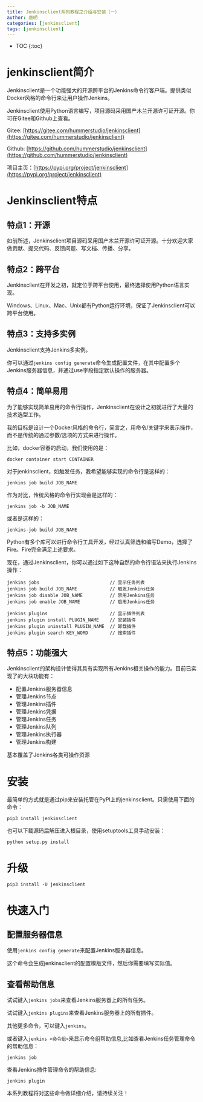 ```yaml
---
title: Jenkinsclient系列教程之介绍与安装（一）
author: 唐明
categories: [jenkinsclient]
tags: [jenkinsclient]
---
```

* TOC
{:toc}

# jenkinsclient简介

Jenkinsclient是一个功能强大的开源跨平台的Jenkins命令行客户端。提供类似Docker风格的命令行来让用户操作Jenkins。

Jenkinsclient使用Python语言编写，项目源码采用国产木兰开源许可证开源。你可在Gitee和Github上查看。

Gitee: [https://gitee.com/hummerstudio/jenkinsclient](https://gitee.com/hummerstudio/jenkinsclient)

Github: [https://github.com/hummerstudio/jenkinsclient](https://github.com/hummerstudio/jenkinsclient)

项目主页：[https://pypi.org/project/jenkinsclient](https://pypi.org/project/jenkinsclient)

<!--以上为摘要内容-->

# Jenkinsclient特点

## 特点1：开源

如前所述，Jenkinsclient项目源码采用国产木兰开源许可证开源。十分欢迎大家做贡献、提交代码、反馈问题、写文档、传播、分享。

## 特点2：跨平台

Jenkinsclient在开发之初，就定位于跨平台使用，最终选择使用Python语言实现。

Windows、Linux、Mac、Unix都有Python运行环境，保证了Jenkinsclient可以跨平台使用。

## 特点3：支持多实例 

Jenkinsclient支持Jenkins多实例。

你可以通过`jenkins config generate`命令生成配置文件，在其中配置多个Jenkins服务器信息，并通过use字段指定默认操作的服务器。

## 特点4：简单易用

为了能够实现简单易用的命令行操作，Jenkinsclient在设计之初就进行了大量的技术选型工作。

我的目标是设计一个Docker风格的命令行，简言之，用命令/关键字来表示操作，而不是传统的通过参数/选项的方式来进行操作。

比如，docker容器的启动，我们使用的是：

```
docker container start CONTAINER
```

对于jenkinsclient，如触发任务，我希望能够实现的命令行是这样的：

```
jenkins job build JOB_NAME
```

作为对比，传统风格的命令行实现会是这样的：

```
jenkins job -b JOB_NAME
```

或者是这样的：

```
jenkins-job build JOB_NAME
```

Python有多个库可以进行命令行工具开发，经过认真筛选和编写Demo，选择了Fire。Fire完全满足上述要求。

现在，通过Jenkinsclient，你可以通过如下这种自然的命令行语法来执行Jenkins操作：

```
jenkins jobs                          // 显示任务列表
jenkins job build JOB_NAME            // 触发Jenkins任务
jenkins job disable JOB_NAME          // 禁用Jenkins任务
jenkins job enable JOB_NAME           // 启用Jenkins任务

jenkins plugins                       // 显示插件列表
jenkins plugin install PLUGIN_NAME    // 安装插件
jenkins plugin uninstall PLUGIN_NAME  // 卸载插件
jenkins plugin search KEY_WORD        // 搜索插件
```

## 特点5：功能强大

Jenkinsclient的架构设计使得其具有实现所有Jenkins相关操作的能力。目前已实现了的大块功能有：

- 配置Jenkins服务器信息
- 管理Jenkins节点
- 管理Jenkins插件
- 管理Jenkins凭据
- 管理Jenkins任务
- 管理Jenkins队列
- 管理Jenkins执行器
- 管理Jenkins构建

基本覆盖了Jenkins各类可操作资源

# 安装

最简单的方式就是通过pip来安装托管在PyPI上的jenkinsclient。只需使用下面的命令：

```
pip3 install jenkinsclient
```


也可以下载源码后解压进入根目录，使用setuptools工具手动安装：

```
python setup.py install
```

# 升级

```
pip3 install -U jenkinsclient
```

# 快速入门

## 配置服务器信息

使用`jenkins config generate`来配置Jenkins服务器信息。

这个命令会生成jenkinsclient的配置模版文件，然后你需要填写实际值。

## 查看帮助信息

试试键入`jenkins jobs`来查看Jenkins服务器上的所有任务。

试试键入`jenkins plugins`来查看Jenkins服务器上的所有插件。

其他更多命令，可以键入`jenkins`。

或者键入`jenkins <命令组>`来显示命令组帮助信息,比如查看Jenkins任务管理命令的帮助信息：

```
jenkins job
```

查看Jenkins插件管理命令的帮助信息:

```
jenkins plugin
```

本系列教程将对这些命令做详细介绍，请持续关注！